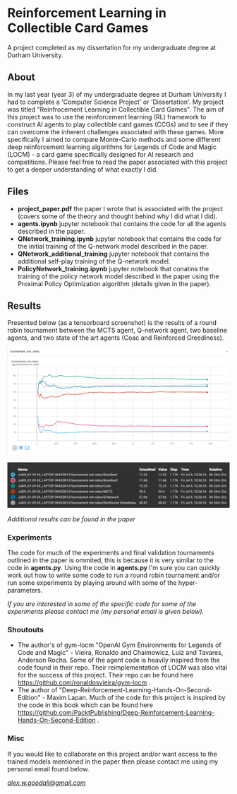 # Reinforcement Learning in Collectible Card Games
A project completed as my dissertation for my undergraduate degree at Durham University.

## About
In my last year (year 3) of my undergraduate degree at Durham University I had to complete a 'Computer Science Project' or 'Dissertation'. My project was titled "Reinfrocement Learning in Collectible Card Games". The aim of this project was to use the reinforcement learning (RL) framework to construct AI agents to play collectible card games (CCGs) and to see if they can overcome the inherent challenges associated with these games. More specifically I aimed to compare Monte-Carlo methods and some different deep reinforcement learning algorithms for Legends of Code and Magic (LOCM) - a card game specifically designed for AI research and competitions. Please feel free to read the paper associated with this project to get a deeper understanding of what exactly I did.

## Files
- **project_paper.pdf** the paper I wrote that is associated with the project (covers some of the theory and thought behind why I did what I did). 
- **agents.ipynb** jupyter notebook that contains the code for all the agents described in the paper.
- **QNetwork_training.ipynb** jupyter notebook that contains the code for the initial training of the Q-network model described in the paper.
- **QNetwork_additional_training** jupyter notebook that contains the additional self-play training of the Q-network model.
- **PolicyNetwork_training.ipynb** jupyter notebook that conatins the training of the policy network model described in the paper using the Proximal Policy Optimization algorithm (details given in the paper).

## Results
Presented below (as a tensorboard screenshot) is the results of a round robin tournament between the MCTS agent, Q-network agent, two baseline agents, and two state of the art agents (Coac and Reinforced Greediness). 

![Image](./images/tournament.png)

![Image](./images/legend.png)

*Additional results can be found in the paper*

### Experiments
The code for much of the experiments and final validation tournaments outlined in the paper is ommited, this is because it is very similar to the code in **agents.py**. Using the code in **agents.py** I'm sure you can quickly work out how to write some code to run a round robin tournament and/or run some experiments by playing around with some of the hyper-parameters.

*If you are interested in some of the specific code for some of the experiments please contact me (my personal email is given below).*

### Shoutouts
- The author's of gym-locm "OpenAI Gym Environments for Legends of Code and Magic" - Vieira, Ronaldo and Chaimowicz, Luiz and Tavares, Anderson Rocha. Some of the agent code is heavily inspired from the code found in their repo. Their reimplementation of LOCM was also vital for the success of this project. Their repo can be found here  https://github.com/ronaldosvieira/gym-locm .
- The author of "Deep-Reinforcement-Learning-Hands-On-Second-Edition" - Maxim Lapan. Much of the code for this project is inspired by the code in this book which can be found here https://github.com/PacktPublishing/Deep-Reinforcement-Learning-Hands-On-Second-Edition .

### Misc
If you would like to collaborate on this project and/or want access to the trained models mentioned in the paper then please contact me using my personal email found below.

*alex.w.goodall@gmail.com*


